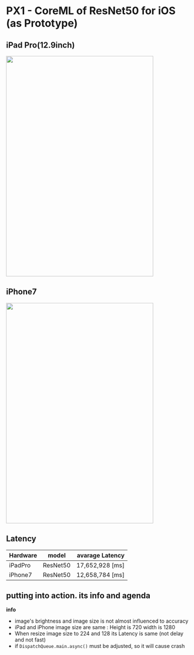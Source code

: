 # PX1 - CoreML of ResNet50 for iOS (as Prototype)


## iPad Pro(12.9inch)

<img src="https://user-images.githubusercontent.com/48679574/195619737-44254250-53e2-4456-a935-a18ab4ffe1c9.gif" width="400" height="600"/>


## iPhone7

<img src="https://user-images.githubusercontent.com/48679574/195618598-8226c424-1512-4942-a81b-009193789a9d.gif" width="400" height="600"/>


## Latency
| Hardware | model | avarage Latency |
| :---         |     :---:      |        ---: |
| iPadPro| ResNet50| 17,652,928 [ms]|
| iPhone7 | ResNet50| 12,658,784 [ms]|

## putting into action. its info and agenda
<b>info</b>
- image's brightness and image size is not almost influenced to accuracy 
- iPad and iPhone image size are same : Height is 720 width is 1280
- When resize image size to 224 and 128 its Latency is same (not delay and not fast)
- if <code>DispatchQueue.main.async()</code> must be adjusted, so it will cause crash
